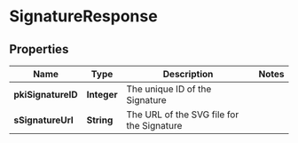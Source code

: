 

# SignatureResponse

## Properties

Name | Type | Description | Notes
------------ | ------------- | ------------- | -------------
**pkiSignatureID** | **Integer** | The unique ID of the Signature | 
**sSignatureUrl** | **String** | The URL of the SVG file for the Signature | 




